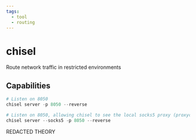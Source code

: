 ```yaml
---
tags:
  - tool
  - routing
---
```

# chisel

Route network traffic in restricted environments

## Capabilities

```powershell
# Listen on 8050
chisel server -p 8050 --reverse

# Listen on 8050, allowing chisel to see the local socks5 proxy (proxychains)
chisel server --socks5 -p 8050 --reverse
```

REDACTED THEORY
